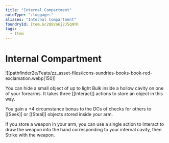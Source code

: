 ```yaml
---
title: "Internal Compartment"
noteType: ":luggage:"
aliases: "Internal Compartment"
foundryId: Item.Gc2Q8Va6j2J5qNYR
tags:
  - Item
---
```


# Internal Compartment
![[pathfinder2e/Feats/zz_asset-files/icons-sundries-books-book-red-exclamation.webp|150]]

You can hide a small object of up to light Bulk inside a hollow cavity on one of your forearms. It takes three [[Interact]] actions to store an object in this way.

You gain a +4 circumstance bonus to the DCs of checks for others to [[Seek]] or [[Steal]] objects stored inside your arm.

If you store a weapon in your arm, you can use a single action to Interact to draw the weapon into the hand corresponding to your internal cavity, then Strike with the weapon.
